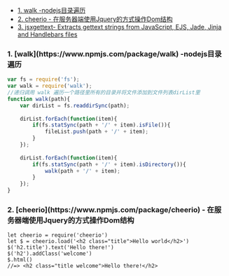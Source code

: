 
- [1. walk -nodejs目录遍历](#walk)
- [2. cheerio  - 在服务器端使用Jquery的方式操作Dom结构](#cheerio)
- [3. jsxgettext- Extracts gettext strings from JavaScript, EJS, Jade, Jinja and Handlebars files](#jsxgettext)

<h3 id="walk">1. [walk](https://www.npmjs.com/package/walk)   -nodejs目录遍历</h3>

```javascript
var fs = require('fs');
var walk = require('walk');
//递归调用 walk 遍历一个路径里所有的目录并将文件添加到文件列表dirList里
function walk(path){
	var dirList = fs.readdirSync(path);
 
	dirList.forEach(function(item){
		if(fs.statSync(path + '/' + item).isFile()){
			fileList.push(path + '/' + item);
		}
	});
 
	dirList.forEach(function(item){
		if(fs.statSync(path + '/' + item).isDirectory()){
			walk(path + '/' + item);
		}
	});
}
```

<h3 id="cheerio">2. [cheerio](https://www.npmjs.com/package/cheerio)  - 在服务器端使用Jquery的方式操作Dom结构</h3>

```shell
let cheerio = require('cheerio')
let $ = cheerio.load('<h2 class="title">Hello world</h2>')
$('h2.title').text('Hello there!')
$('h2').addClass('welcome')
$.html()
//=> <h2 class="title welcome">Hello there!</h2> 
```

